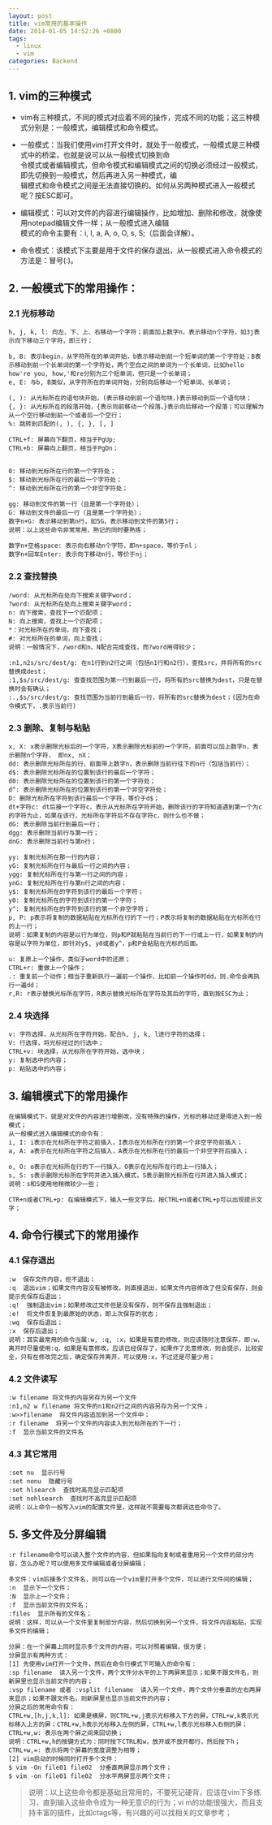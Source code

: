```yaml
---
layout: post
title: vim常用的基本操作
date: 2014-01-05 14:52:26 +0800
tags:
  - linux
  - vim
categories: Backend
---
```


## 1. vim的三种模式

+ vim有三种模式，不同的模式对应着不同的操作，完成不同的功能；这三种模式分别是：一般模式，编辑模式和命令模式。  

+ 一般模式：当我们使用vim打开文件时，就处于一般模式，一般模式是三种模式中的桥梁，也就是说可以从一般模式切换到命  
令模式或者编辑模式，但命令模式和编辑模式之间的切换必须经过一般模式，即先切换到一般模式，然后再进入另一种模式，编  
辑模式和命令模式之间是无法直接切换的。如何从另两种模式进入一般模式呢？按ESC即可。

+ 编辑模式：可以对文件的内容进行编辑操作，比如增加、删除和修改，就像使用notepad编辑文件一样；从一般模式进入编辑  
模式的命令主要有：i, I, a, A, o, O, s, S;（后面会详解）。

+ 命令模式：该模式下主要是用于文件的保存退出，从一般模式进入命令模式的方法是：冒号(:)。

## 2. 一般模式下的常用操作：

### 2.1 光标移动

	h, j, k, l: 向左、下、上、右移动一个字符；前面加上数字n，表示移动n个字符，如3j表示向下移动三个字符，即三行；

	b, B: 表示begin，从字符所在的单词开始，b表示移动到前一个短单词的第一个字符处；B表示移动到前一个长单词的第一个字符处，两个空白之间的单词为一个长单词，比如hello how're you, how,'和re分别为三个短单词，但只是一个长单词；
	e, E: 与b, B类似，从字符所在的单词开始，分别向后移动一个短单词、长单词；

	(, ): 从光标所在的语句块开始，(表示移动到前一个语句块，)表示移动到后一个语句块；
	{, }: 从光标所在的段落开始，{表示向前移动一个段落，}表示向后移动一个段落；可以理解为从一个空行移动到前一个或者后一个空行；
	%: 跳转到匹配的(, ), {, }, [, ]

	CTRL+f: 屏幕向下翻页，相当于PgUp;
	CTRL+b: 屏幕向上翻页，相当于PgDn；


	0: 移动到光标所在行的第一个字符处；
	$: 移动到光标所在行的最后一个字符处；
	^: 移动到光标所在行的第一个非空字符处；

	gg: 移动到文件的第一行（且是第一个字符处）；
	G: 移动到文件的最后一行（且是第一个字符处）；
	数字n+G: 表示移动到第n行，如5G，表示移动到文件的第5行；
	说明：以上这些命令非常常用，熟记的同时要熟练；

	数字n+空格space: 表示向右移动n个字符，即n+space，等价于nl；
	数字n+回车Enter: 表示向下移动n行，等价于nj；

### 2.2 查找替换

	/word: 从光标所在处向下搜索关键字word；
	?word: 从光标所在处向上搜索关键字word；
	n: 向下搜索，查找下一个匹配项；
	N: 向上搜索，查找上一个匹配项；
	*：对光标所在的单词，向下查找；
	#: 对光标所在的单词，向上查找；
	说明：一般情况下，/word和n、N配合完成查找，而?word用得较少；

	:n1,n2s/src/dest/g: 在n1行到n2行之间（包括n1行和n2行），查找src，并将所有的src替换成dest；
	:1,$s/src/dest/g: 查查找范围为第一行到最后一行，将所有的src替换为dest，只是在替换时会有确认；
	:.,$s/src/dest/g: 查找范围为当前行到最后一行，将所有的src替换为dest；(因为在命令模式下，.表示当前行)

### 2.3 删除、复制与粘贴

	x, X: x表示删除光标后的一个字符，X表示删除光标前的一个字符，前面可以加上数字n，表示删除n个字符， 即nx, nX；
	dd: 表示删除光标所在的行，前面带上数字n，表示删除当前行往下的n行（包括当前行）；
	d$: 表示删除光标所在的位置到该行的最后一个字符；
	d0: 表示删除光标所在的位置到该行的第一个字符处；
	d^: 表示删除光标所在的位置到该行的第一个非空字符处；
	D: 删除光标所在字符到该行最后一个字符，等价于d$；
	dt+字符c: dt后接一个字符c，表示从光标所在字符开始，删除该行的字符知道遇到第一个为c的字符为止，如果在该行，光标所在字符后不存在字符c，则什么也不做；
	dG: 表示删除当前行到最后一行；
	dgg: 表示删除当前行与第一行；
	dnG: 表示删除当前行与第n行；

	yy: 复制光标所在那一行的内容；
	yG: 复制光标所在行与最后一行之间的内容；
	ygg: 复制光标所在行与第一行之间的内容；
	ynG: 复制光标所在行与第n行之间的内容；
	y$: 复制光标所在的字符到该行的最后一个字符；
	y0: 复制光标所在的字符到该行的第一个字符；
	y^: 复制光标所在的字符到该行的第一个非空字符；
	p, P: p表示将复制的数据粘贴在光标所在行的下一行；P表示将复制的数据粘贴在光标所在行的上一行；
	说明：如果复制的内容是以行为单位，则p和P就粘贴在当前行的下一行或上一行，如果复制的内容是以字符为单位，即针对y$, y0或者y^，p和P会粘贴在光标的后面。

	u: 复原上一个操作，类似于word中的还原；
	CTRL+r: 重做上一个操作；
	.: 重复前一个动作；相当于重新执行一遍前一个操作，比如前一个操作时dd，则.命令会再执行一遍dd；
	r,R: r表示替换光标所在字符，R表示替换光标所在字符及其后的字符，直到按ESC为止；

### 2.4 块选择

	v: 字符选择，从光标所在字符开始，配合h, j, k, l进行字符的选择；
	V: 行选择，将光标经过的行选中；
	CTRL+v: 块选择，从光标所在字符开始，选中块；
	y: 复制选中的内容；
	p: 粘贴选中的内容；

## 3. 编辑模式下的常用操作

	在编辑模式下，就是对文件的内容进行增删改，没有特殊的操作，光标的移动还是得进入到一般模式；
	从一般模式进入编辑模式的命令有：
	i, I: i表示在光标所在字符之前插入，I表示在光标所在行的第一个非空字符前插入；
	a, A: a表示在光标所在字符之后插入，A表示在光标所在行的最后一个非空字符后插入；

	o, O: o表示在光标所在行的下一行插入，O表示在光标所在行的上一行插入；
	s, S: s表示删除光标所在字符并进入插入模式，S表示删除光标所在行并进入插入模式；
	说明：s和S使用地稍微较少一些；

	CTR+n或者CTRL+p: 在编辑模式下，输入一些文字后，按CTRL+n或者CTRL+p可以出现提示文字；

## 4. 命令行模式下的常用操作

### 4.1 保存退出
	:w  保存文件内容，但不退出；
	:q  退出vim；如果文件内容没有被修改，则直接退出，如果文件内容修改了但没有保存，则会提示先保存后退出；
	:q!  强制退出vim；如果修改过文件但是没有保存，则不保存且强制退出；
	:e!  将文件恢复到最原始的状态，即上次保存的状态；
	:wq  保存后退出；
	:x  保存后退出；
	说明：其实最常用的命令当属:w, :q, :x，如果是有意的修改，则应该随时注意保存，即:w，离开时尽量使用:q，如果是有意修改，应该已经保存了，如果作了无意修改，则会提示，比较安全，只有在修改完之后，确定保存并离开，可以使用:x，不过还是尽量少用；

### 4.2 文件读写

	:w filename 将文件的内容另存为另一个文件
	:n1,n2 w filename 将文件的n1和n2行之间的内容另存为另一个文件；
	:w>>filename  将文件内容追加到另一个文件中；
	:r filename  将另一个文件的内容读入到光标所在的下一行；
	:f  显示当前文件的文件名

### 4.3 其它常用

	:set nu  显示行号
	:set nonu  隐藏行号
	:set hlsearch  查找时高亮显示匹配项
	:set nohlsearch  查找时不高亮显示匹配项
	说明：以上命令一般写入vim的配置文件里，这样就不需要每次都调这些命令了。

## 5. 多文件及分屏编辑

	:r filename命令可以读入整个文件的内容，但如果指向复制或者重用另一个文件的部分内容，怎么办呢？可以使用多文件编辑或者分屏编辑；

	多文件：vim后接多个文件名，则可以在一个vim里打开多个文件，可以进行文件间的编辑；
	:n  显示下一个文件；
	:N  显示上一个文件；
	:f  显示当前文件的文件名；
	:files  显示所有的文件名；
	说明：这样，可以从一个文件里复制部分内容，然后切换到另一个文件，将文件内容粘贴，实现多文件的编辑；

	分屏：在一个屏幕上同时显示多个文件的内容，可以对照着编辑，很方便；
	分屏显示有两种方式：
	[1] 先使用vim打开一个文件，然后在命令行模式下可输入的命令有：
	:sp filename  读入另一个文件，两个文件分水平的上下两屏来显示；如果不跟文件名，则新屏里也显示当前文件的内容；
	:vsp filename 或者 :vsplit filename  读入另一个文件，两个文件分垂直的左右两屏来显示；如果不跟文件名，则新屏里也显示当前文件的内容；
	分屏之后的常用命令有：
	CTRL+w,[h,j,k,l]: 如果是横屏，则CTRL+w,j表示光标移入下方的屏，CTRL+w,k表示光标移入上方的屏；CTRL+w,h表示光标移入左侧的屏，CTRL+w,l表示光标移入右侧的屏；
	CTRL+w,w: 表示在两个屏之间来回切换；
	说明：CTRL+w,h的按键方式为：同时按下CTRL和w，放开或不放开都行，然后按下h；
	CTRL+w,=: 表示将两个屏幕的宽度调整为相等；
	[2] vim启动的时候同时打开多个文件：
	$ vim -On file01 file02  分垂直两屏显示两个文件；
	$ vim -on file01 file02  分水平两屏显示两个文件；

> 说明：以上这些命令都是基础且常用的，不要死记硬背，应该在vim下多练习，直到输入这些命令成为一种无意识的行为；vi
m的功能很强大，而且支持丰富的插件，比如ctags等，有兴趣的可以找相关的文章参考；
